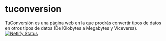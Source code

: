 # tuconversion
TuConversión es una página web en la que prodrás convertir tipos de datos en otros tipos de datos (De Kilobytes a Megabytes y Viceversa).
[![Netlify Status](https://api.netlify.com/api/v1/badges/d3550403-cac4-4bfd-94ba-d37bfb338f7e/deploy-status)](https://app.netlify.com/sites/tuconversion/deploys)
